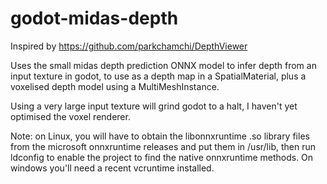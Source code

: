 # godot-midas-depth

Inspired by https://github.com/parkchamchi/DepthViewer

Uses the small midas depth prediction ONNX model to infer depth from an input texture in godot, to use as a depth map in a SpatialMaterial, plus a voxelised depth model using a MultiMeshInstance.

Using a very large input texture will grind godot to a halt, I haven't yet optimised the voxel renderer.

Note: on Linux, you will have to obtain the libonnxruntime .so library files from the microsoft onnxruntime releases and put them in /usr/lib, then run ldconfig to enable the project to find the native onnxruntime methods. On windows you'll need a recent vcruntime installed.
